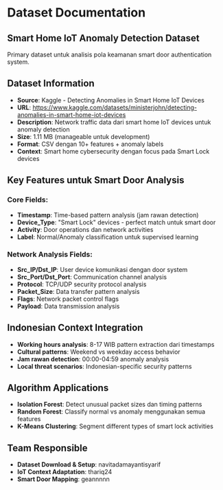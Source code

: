 # Dataset Documentation

## Smart Home IoT Anomaly Detection Dataset
Primary dataset untuk analisis pola keamanan smart door authentication system.

## Dataset Information
- **Source**: Kaggle - Detecting Anomalies in Smart Home IoT Devices
- **URL**: https://www.kaggle.com/datasets/ministerjohn/detecting-anomalies-in-smart-home-iot-devices
- **Description**: Network traffic data dari smart home IoT devices untuk anomaly detection
- **Size**: 1.11 MB (manageable untuk development)
- **Format**: CSV dengan 10+ features + anomaly labels
- **Context**: Smart home cybersecurity dengan focus pada Smart Lock devices

## Key Features untuk Smart Door Analysis

### Core Fields:
- **Timestamp**: Time-based pattern analysis (jam rawan detection)
- **Device_Type**: "Smart Lock" devices - perfect match untuk smart door
- **Activity**: Door operations dan network activities
- **Label**: Normal/Anomaly classification untuk supervised learning

### Network Analysis Fields:
- **Src_IP/Dst_IP**: User device komunikasi dengan door system
- **Src_Port/Dst_Port**: Communication channel analysis
- **Protocol**: TCP/UDP security protocol analysis
- **Packet_Size**: Data transfer pattern analysis
- **Flags**: Network packet control flags
- **Payload**: Data transmission analysis

## Indonesian Context Integration
- **Working hours analysis**: 8-17 WIB pattern extraction dari timestamps
- **Cultural patterns**: Weekend vs weekday access behavior
- **Jam rawan detection**: 00:00-04:59 anomaly analysis
- **Local threat scenarios**: Indonesian-specific security patterns

## Algorithm Applications
- **Isolation Forest**: Detect unusual packet sizes dan timing patterns
- **Random Forest**: Classify normal vs anomaly menggunakan semua features
- **K-Means Clustering**: Segment different types of smart lock activities

## Team Responsible
- **Dataset Download & Setup**: navitadamayantisyarif
- **IoT Context Adaptation**: thariq24  
- **Smart Door Mapping**: geannnnn
